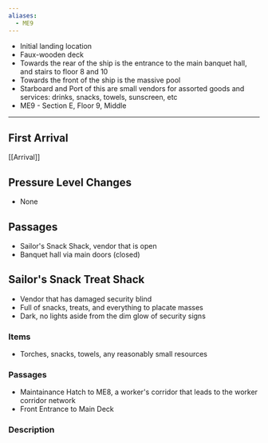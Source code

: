 ```yaml
---
aliases:
  - ME9
---
```

- Initial landing location
- Faux-wooden deck
- Towards the rear of the ship is the entrance to the main banquet hall, and stairs to floor 8 and 10
- Towards the front of the ship is the massive pool
- Starboard and Port of this are small vendors for assorted goods and services: drinks, snacks, towels, sunscreen, etc
- ME9 - Section E, Floor 9, Middle

---

## First Arrival
[[Arrival]]

## Pressure Level Changes
- None
## Passages
- Sailor's Snack Shack, vendor that is open
- Banquet hall via main doors (closed)

## Sailor's Snack Treat Shack
- Vendor that has damaged security blind
- Full of snacks, treats, and everything to placate masses
- Dark, no lights aside from the dim glow of security signs
### Items
- Torches, snacks, towels, any reasonably small resources
### Passages
- Maintainance Hatch to ME8, a worker's corridor that leads to the worker corridor network
- Front Entrance to Main Deck

### Description
